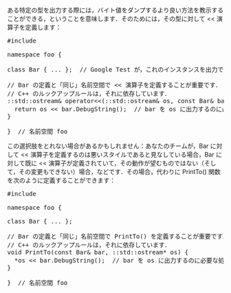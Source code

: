 ある特定の型を出力する際には，バイト値をダンプするより良い方法を教示することができる，ということを意味します．そのためには，その型に対して << 演算子を定義します：
<pre>
#include <iostream>

namespace foo {

class Bar { ... };  // Google Test が，これのインスタンスを出力できるようになってほしい．

// Bar の定義と「同じ」名前空間で << 演算子を定義することが重要です．
// C++ のルックアップルールは，それに依存しています．
::std::ostream& operator<<(::std::ostream& os, const Bar& bar) {
  return os << bar.DebugString();  // bar を os に出力するのに必要な処理を書きます
}

}  // 名前空間 foo
</pre>

この選択肢をとれない場合があるかもしれません：あなたのチームが，Bar に対して << 演算子を定義するのは悪いスタイルであると見なしている場合，Bar に対して既に << 演算子が定義されていて，その動作が望むものではない（そして，その変更もできない）場合，などです．その場合，代わりに PrintTo() 関数を次のように定義することができます：

<pre>
#include <iostream>

namespace foo {

class Bar { ... };

// Bar の定義と「同じ」名前空間で PrintTo() を定義することが重要です．
// C++ のルックアップルールは，それに依存しています．
void PrintTo(const Bar& bar, ::std::ostream* os) {
  *os << bar.DebugString();  // bar を os に出力するのに必要な処理を書きます
}

}  // 名前空間 foo
</pre>
